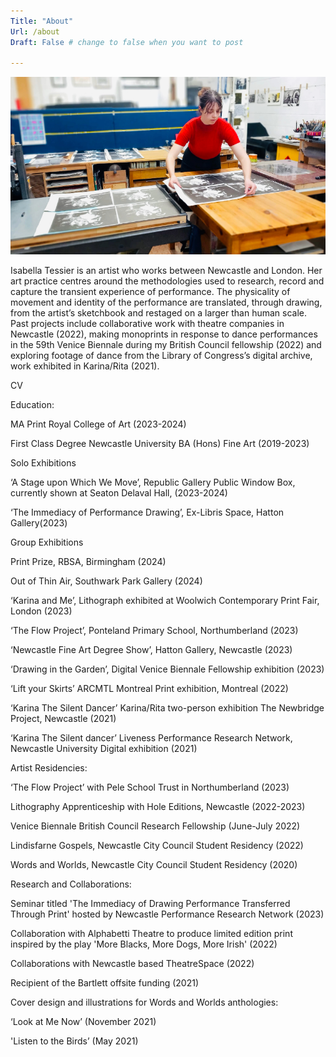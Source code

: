 ```yaml
---
Title: "About"
Url: /about 
Draft: False # change to false when you want to post

---
```


![A picture of Isabella Tessier printing](https://raw.githubusercontent.com/I5abellaTe55ier/issy-site-artistportfolio/main/assets/images/icons/printing-front.jpg)

Isabella Tessier is an artist who works between Newcastle and London. Her art practice centres around the methodologies used to research, record and capture the transient experience of performance. The physicality of movement and identity of the performance are translated, through drawing, from the artist’s sketchbook and restaged on a larger than human scale. Past projects include collaborative work with theatre companies in Newcastle (2022), making monoprints in response to dance performances in the 59th Venice Biennale during my British Council fellowship (2022) and exploring footage of dance from the Library of Congress’s digital archive, work exhibited in Karina/Rita (2021).

CV

Education:

MA Print Royal College of Art (2023-2024)

First Class Degree Newcastle University BA (Hons) Fine Art (2019-2023)



Solo Exhibitions

‘A Stage upon Which We Move’, Republic Gallery Public Window Box, currently shown at Seaton Delaval Hall, (2023-2024)

‘The Immediacy of Performance Drawing’, Ex-Libris Space, Hatton Gallery(2023)


Group Exhibitions

Print Prize, RBSA, Birmingham (2024)

Out of Thin Air, Southwark Park Gallery (2024)

‘Karina and Me’, Lithograph exhibited at Woolwich Contemporary Print Fair, London (2023)

‘The Flow Project’, Ponteland Primary School, Northumberland (2023)

‘Newcastle Fine Art Degree Show’, Hatton Gallery, Newcastle (2023)

‘Drawing in the Garden’, Digital Venice Biennale Fellowship exhibition (2023)

‘Lift your Skirts’ ARCMTL Montreal Print exhibition, Montreal (2022)

‘Karina The Silent Dancer’ Karina/Rita two-person exhibition The Newbridge Project, Newcastle (2021)

‘Karina The Silent dancer’ Liveness Performance Research Network, Newcastle University Digital exhibition (2021)


Artist Residencies:

‘The Flow Project’ with Pele School Trust in Northumberland (2023)

Lithography Apprenticeship with Hole Editions, Newcastle (2022-2023)

Venice Biennale British Council Research Fellowship (June-July 2022)

Lindisfarne Gospels, Newcastle City Council Student Residency (2022)

Words and Worlds, Newcastle City Council Student Residency (2020)


Research and Collaborations:

Seminar titled 'The Immediacy of Drawing Performance Transferred Through Print' hosted by Newcastle Performance Research Network (2023)

Collaboration with Alphabetti Theatre to produce limited edition print inspired by the play 'More Blacks, More Dogs, More Irish' (2022)

Collaborations with Newcastle based TheatreSpace (2022)

Recipient of the Bartlett offsite funding (2021)

Cover design and illustrations for Words and Worlds anthologies:

‘Look at Me Now’ (November 2021)

'Listen to the Birds’ (May 2021)
